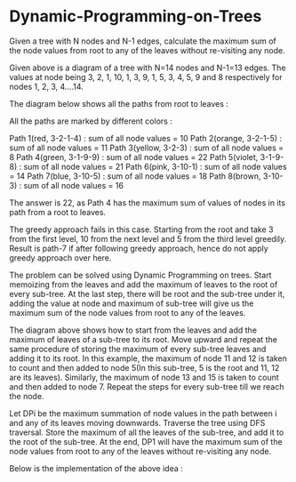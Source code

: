 # Dynamic-Programming-on-Trees

Given a tree with N nodes and N-1 edges, calculate the maximum sum of the node values from root to any of the leaves without re-visiting any node.



Given above is a diagram of a tree with N=14 nodes and N-1=13 edges. The values at node being 3, 2, 1, 10, 1, 3, 9, 1, 5, 3, 4, 5, 9 and 8 respectively for nodes 1, 2, 3, 4….14.




The diagram below shows all the paths from root to leaves :



All the paths are marked by different colors :

Path 1(red, 3-2-1-4) : sum of all node values = 10
Path 2(orange, 3-2-1-5) : sum of all node values = 11
Path 3(yellow, 3-2-3) : sum of all node values = 8
Path 4(green, 3-1-9-9) : sum of all node values = 22
Path 5(violet, 3-1-9-8) : sum of all node values = 21
Path 6(pink, 3-10-1) : sum of all node values = 14
Path 7(blue, 3-10-5) : sum of all node values = 18
Path 8(brown, 3-10-3) : sum of all node values = 16

The answer is 22, as Path 4 has the maximum sum of values of nodes in its path from a root to leaves.

The greedy approach fails in this case. Starting from the root and take 3 from the first level, 10 from the next level and 5 from the third level greedily. Result is path-7 if after following greedy approach, hence do not apply greedy approach over here.

The problem can be solved using Dynamic Programming on trees. Start memoizing from the leaves and add the maximum of leaves to the root of every sub-tree. At the last step, there will be root and the sub-tree under it, adding the value at node and maximum of sub-tree will give us the maximum sum of the node values from root to any of the leaves.



The diagram above shows how to start from the leaves and add the maximum of leaves of a sub-tree to its root. Move upward and repeat the same procedure of storing the maximum of every sub-tree leaves and adding it to its root. In this example, the maximum of node 11 and 12 is taken to count and then added to node 5(In this sub-tree, 5 is the root and 11, 12 are its leaves). Similarly, the maximum of node 13 and 15 is taken to count and then added to node 7. Repeat the steps for every sub-tree till we reach the node.

Let DPi be the maximum summation of node values in the path between i and any of its leaves moving downwards. Traverse the tree using DFS traversal. Store the maximum of all the leaves of the sub-tree, and add it to the root of the sub-tree. At the end, DP1 will have the maximum sum of the node values from root to any of the leaves without re-visiting any node.

Below is the implementation of the above idea :
